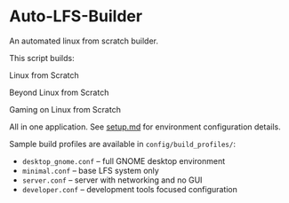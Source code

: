 # Auto-LFS-Builder

An automated linux from scratch builder.

This script builds:

Linux from Scratch

Beyond Linux from Scratch

Gaming on Linux from Scratch


All in one application.
See [setup.md](setup.md) for environment configuration details.

Sample build profiles are available in `config/build_profiles/`:

* `desktop_gnome.conf` – full GNOME desktop environment
* `minimal.conf` – base LFS system only
* `server.conf` – server with networking and no GUI
* `developer.conf` – development tools focused configuration
